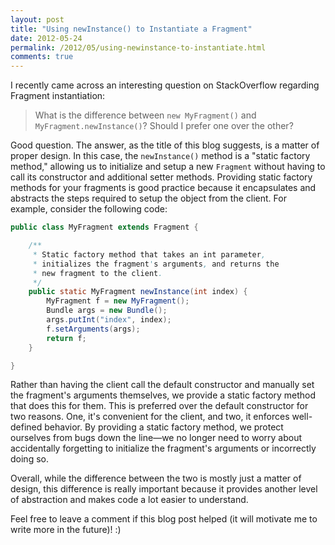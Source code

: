 ```yaml
---
layout: post
title: "Using newInstance() to Instantiate a Fragment"
date: 2012-05-24
permalink: /2012/05/using-newinstance-to-instantiate.html
comments: true
---
```


I recently came across an interesting question on StackOverflow regarding Fragment instantiation:

> What is the difference between `new MyFragment()` and `MyFragment.newInstance()`?
> Should I prefer one over the other?

Good question. The answer, as the title of this blog suggests, is a matter of proper design. In this
case, the `newInstance()` method is a "static factory method," allowing us to initialize and setup a
new `Fragment` without having to call its constructor and additional setter methods. Providing static
factory methods for your fragments is good practice because it encapsulates and abstracts the steps
required to setup the object from the client. For example, consider the following code:

<!--more-->

```java
public class MyFragment extends Fragment {

    /**
     * Static factory method that takes an int parameter,
     * initializes the fragment's arguments, and returns the
     * new fragment to the client.
     */
    public static MyFragment newInstance(int index) {
        MyFragment f = new MyFragment();
        Bundle args = new Bundle();
        args.putInt("index", index);
        f.setArguments(args);
        return f;
    }

}
```

Rather than having the client call the default constructor and manually set the fragment's arguments
themselves, we provide a static factory method that does this for them. This is preferred over the
default constructor for two reasons. One, it's convenient for the client, and two, it enforces well-defined
behavior. By providing a static factory method, we protect ourselves from bugs down the line&mdash;we no
longer need to worry about accidentally forgetting to initialize the fragment's arguments or incorrectly doing so.

Overall, while the difference between the two is mostly just a matter of design, this difference is really
important because it provides another level of abstraction and makes code a lot easier to understand.

Feel free to leave a comment if this blog post helped (it will motivate me to write more in the future)! :)
